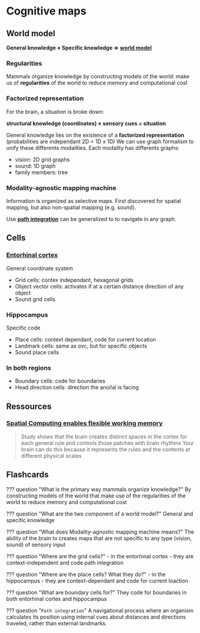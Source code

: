 # Cognitive maps

## World model

**General knowledge $\times$ Specific knowledge $\Rightarrow$ [world model](../ai/world_model.md)**

### Regularities
Mammals organize knowledge by constructing models of the world: make us of **regularities** of the world to reduce memory and computational cost

### Factorized representation
For the brain, a situation is broke down:

**structural knowledge (coordinates) $\times$ sensory cues = situation**

General knowledge lies on the existence of a **factorized representation** (probabilities are independant 2D = 1D x 1D)
We can use graph formalism to unify these differents modalities. Each modality has differents graphs:

- vision: 2D grid graphs
- sound: 1D graph
- family members: tree
### Modality-agnostic mapping machine
Information is organized as selective maps. First discovered for spatial mapping, but also non-spatial mapping (e.g. sound).

Use **[path integration](path_integration.md)** can be generalized to to navigate in any graph.

## Cells
### [Entorhinal cortex](../brain/neuroanatomy.md#entorhinal-cortex)

General coordinate system

 - Grid cells: contex independant, hexagonal grids
 - Object vector cells: activates if at a certain distance direction of any object
 - Sound grid cells

### Hippocampus

Specific code

  - Place cells: context dependant, code for current location
  - Landmark cells: same as ovc, but for specific objects
  - Sound place cells

### In both regions

- Boundary cells: code for boundaries
- Head direction cells: direction the anoi!al is facing

## Ressources
### [Spatial Computing enables flexible working memory](https://picower.mit.edu/news/spatial-computing-enables-flexible-working-memory)
> Study shows that the brain creates distinct spaces in the cortex for each general rule and controls those patches with brain rhythms
> Your brain can do this because it represents the rules and the contents at different physical scales

## Flashcards
??? question "What is the primary way mammals organize knowledge?"
    By constructing models of the world that make use of the regularities of the world to reduce memory and computational cost

??? question "What are the two component of a world model?"
    General and specific knowledge

??? question "What does Modality-agnostic mapping machine means?"
    The ability of the brain to creates maps that are not specific to any type (vision, sound) of sensory input

??? question "Where are the grid cells?"
    - in the entorhinal cortex
    - they are context-independent and code path integration

??? question "Where are the place cells? What they do?"
    - in the hippocampus
    - they are context-dependant and code for current loaction

??? question "What are boundary cells for?"
    They code for boundaries in both entorhinal cortex and hippocampus

??? question "`Path integration`"
    A navigational process where an organism calculates its position using internal cues about distances and directions traveled, rather than external landmarks.
